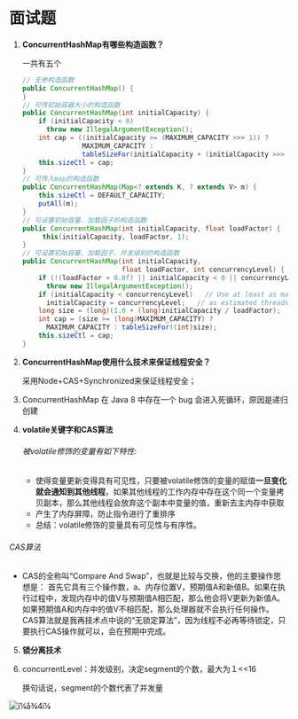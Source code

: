 # 面试题

1. **ConcurrentHashMap有哪些构造函数？**

   一共有五个

   ```java
   // 无参构造函数
   public ConcurrentHashMap() {
   }
   // 可传初始容器大小的构造函数
   public ConcurrentHashMap(int initialCapacity) {
       if (initialCapacity < 0)
         throw new IllegalArgumentException();
       int cap = ((initialCapacity >= (MAXIMUM_CAPACITY >>> 1)) ?
                  MAXIMUM_CAPACITY :
                  tableSizeFor(initialCapacity + (initialCapacity >>> 1) + 1));
       this.sizeCtl = cap;
   }
   // 可传入map的构造函数
   public ConcurrentHashMap(Map<? extends K, ? extends V> m) {
       this.sizeCtl = DEFAULT_CAPACITY;
       putAll(m);
   }
   // 可设置初始容量、加载因子的构造函数
   public ConcurrentHashMap(int initialCapacity, float loadFactor) {
     	this(initialCapacity, loadFactor, 1);
   }
   // 可设置初始容量、加载因子、并发级别的构造函数
   public ConcurrentHashMap(int initialCapacity,
                            float loadFactor, int concurrencyLevel) {
       if (!(loadFactor > 0.0f) || initialCapacity < 0 || concurrencyLevel <= 0)
         throw new IllegalArgumentException();
       if (initialCapacity < concurrencyLevel)   // Use at least as many bins
         initialCapacity = concurrencyLevel;   // as estimated threads
       long size = (long)(1.0 + (long)initialCapacity / loadFactor);
       int cap = (size >= (long)MAXIMUM_CAPACITY) ?
         MAXIMUM_CAPACITY : tableSizeFor((int)size);
       this.sizeCtl = cap;
   }
   ```

2. **ConcurrentHashMap使用什么技术来保证线程安全？**

   采用Node+CAS+Synchronized来保证线程安全；

4. ConcurrentHashMap 在 Java 8 中存在一个 bug 会进入死循环，原因是递归创建

5. **volatile关键字和CAS算法**

	###### 被volatile修饰的变量有如下特性:

   - 使得变量更新变得具有可见性，只要被volatile修饰的变量的赋值**一旦变化就会通知到其他线程**，如果其他线程的工作内存中存在这个同一个变量拷贝副本，那么其他线程会放弃这个副本中变量的值，重新去主内存中获取
   - 产生了内存屏障，防止指令进行了重排序
   - 总结：volatile修饰的变量具有可见性与有序性。

  ######  CAS算法
  
   - CAS的全称叫“Compare And Swap”，也就是比较与交换，他的主要操作思想是：
     首先它具有三个操作数，a、内存位置V，预期值A和新值B。如果在执行过程中，发现内存中的值V与预期值A相匹配，那么他会将V更新为新值A。如果预期值A和内存中的值V不相匹配，那么处理器就不会执行任何操作。CAS算法就是我再技术点中说的“无锁定算法”，因为线程不必再等待锁定，只要执行CAS操作就可以，会在预期中完成。

5. **锁分离技术**

6. concurrentLevel：并发级别，决定segment的个数，最大为１<<16

   换句话说，segment的个数代表了并发量





![ï¼å¾4ï¼](https://img-blog.csdnimg.cn/20181116015432609.png?x-oss-process=image/watermark,type_ZmFuZ3poZW5naGVpdGk,shadow_10,text_aHR0cHM6Ly9ibG9nLmNzZG4ubmV0L3UwMTMyNTY4MTY=,size_16,color_FFFFFF,t_70)